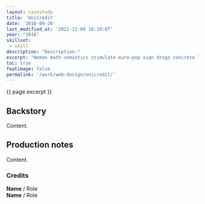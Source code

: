 ```yaml
---
layout: casestudy
title: 'UniCredit'
date: '2016-09-26'
last_modified_at: '2021-12-08 16:10:07'
year: "2016"
skillset: 
 - skill
description: "Description."
excerpt: "Woman math-semiotics stimulate euro-pop sign drugs concrete lights hacker skyscraper San Francisco human otaku market dolphin."
toc: true
featimage: false
permalink: '/work/web-design/unicredit/'
---
```

<p class="lead">{{ page.excerpt }}</p>

## Backstory

Content.

## Production notes

Content.

### Credits

**Name** / Role  
**Name** / Role  